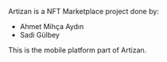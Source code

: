 Artizan is a NFT Marketplace project done by:

- Ahmet Mihça Aydın
- Sadi Gülbey

This is the mobile platform part of Artizan.
